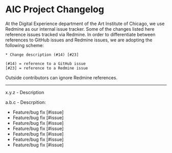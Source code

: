 AIC Project Changelog
=============================

At the Digital Experience department of the Art Institute of Chicago, we use Redmine as our 
internal issue tracker. Some of the changes listed here reference issues tracked via Redmine. 
In order to differentiate between references to GitHub issues and Redmine issues, we are 
adopting the following scheme:

```
* Change description (#14) [#23]

(#14) = reference to a GitHub issue
[#23] = reference to a Redmine issue
```

Outside contributors can ignore Redmine references.

-----------------------------

x.y.z - Description

a.b.c - Descrpition:

* Feature/bug fix [#issue]
* Feature/bug fix [#issue]
* Feature/bug fix [#issue]
* Feature/bug fix [#issue]
* Feature/bug fix [#issue]
* Feature/bug fix [#issue]
* Feature/bug fix [#issue]
